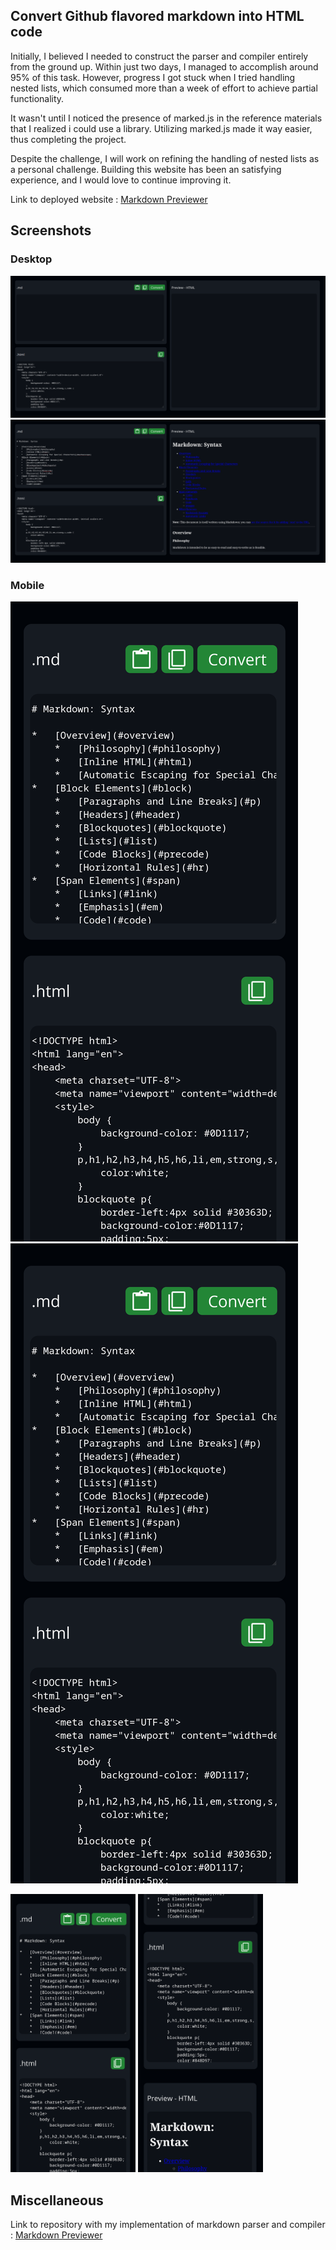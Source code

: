 ## Convert Github flavored markdown into HTML code 

Initially, I believed I needed to construct the parser and compiler entirely from the ground up. Within just two days, I managed to accomplish around 95% of this task. However, progress I got stuck when I tried handling nested lists, which consumed more than a week of effort to achieve partial functionality.


It wasn't until I noticed the presence of marked.js in the reference materials that I realized i could use a library. Utilizing marked.js made it way easier, thus completing the project.


Despite the challenge, I will work on refining the handling of nested lists as a personal challenge. Building this website has been an satisfying experience, and I would love to continue improving it.


Link to deployed website : [Markdown Previewer](https://vishnutejase.github.io/MarkdownPreviewer/)

## Screenshots 
### Desktop
![Desktop Image 1](screenshots/img_1.png)
![Desktop Image 2](screenshots/img_2.png)

### Mobile
![Mobile Image 1](screenshots/imgR_1.png) 
![Mobile Image 2](screenshots/imgR_1.png)

<img src="screenshots/imgR_1.png" alt="Mobile Image 1" width="200"/> <img src="screenshots/imgR_2.png" alt="Mobile Image 2" width="200"/>


## Miscellaneous
Link to repository with my implementation of markdown parser and compiler : [Markdown Previewer](https://github.com/vishnutejase/mdPreviewer)
